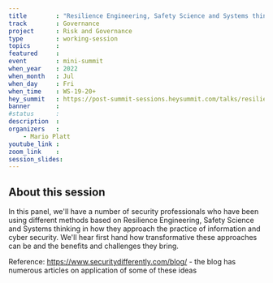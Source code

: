 ```yaml
---
title        : "Resilience Engineering, Safety Science and Systems thinking - new tools for the complex world"
track        : Governance
project      : Risk and Governance
type         : working-session
topics       : 
featured     :
event        : mini-summit
when_year    : 2022
when_month   : Jul
when_day     : Fri
when_time    : WS-19-20+
hey_summit   : https://post-summit-sessions.heysummit.com/talks/resilience-engineering-safety-science-and-systems-thinking-new-tools-for-the-complex-world/
banner       : 
#status      : 
description  :
organizers   :
    - Mario Platt
youtube_link : 
zoom_link    :
session_slides:
---
```



## About this session
In this panel, we'll have a number of security professionals who have been using different methods based on Resilience Engineering, Safety Science and Systems thinking in how they approach the practice of information and cyber security. We'll hear first hand how transformative these approaches can be and the benefits and challenges they bring.

Reference:
https://www.securitydifferently.com/blog/ - the blog has numerous articles on application of some of these ideas
